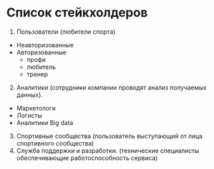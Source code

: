 # Список стейкхолдеров

1. Пользователи (любители спорта)
+ Неавторизованные
+ Авторизованные
    - профи
    - любитель
    - тренер
2. Аналитики (сотрудники компании проводят анализ получаемых данных).
+ Маркетологи
+ Логисты
+ Аналитики Big data
3. Спортивные сообщества (пользователь выступающий от лица спортивного сообщества)
4. Служба поддержки и разработки. (технические специалисты обеспечивающие работоспособность сервиса)
